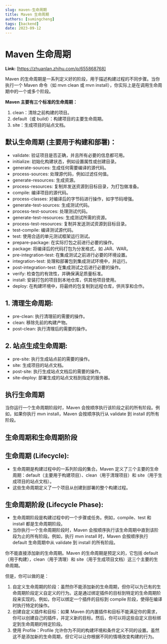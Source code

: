 ```yaml
---
slug: maven-生命周期
title: Maven 生命周期
authors: [sumingcheng]
tags: [backend]
date: 2023-09-12
---
```


# Maven 生命周期



 **Link:** [https://zhuanlan.zhihu.com/p/655868768]



Maven 的生命周期是一系列定义好的阶段，用于描述构建过程的不同步骤。当你执行一个 Maven 命令（如 mvn clean 或 mvn install），你实际上是在调用生命周期中的一个或多个阶段。

**Maven 主要有三个标准的生命周期：**

1. clean：清除之前构建的项目。
2. default（或 build）：构建项目的主要生命周期。
3. site：生成项目的站点文档。

## 默认生命周期 (主要用于构建和部署)：  

* validate: 验证项目是否正确，并且所有必要的信息都可用。
* initialize: 初始化构建状态，例如设置属性或创建目录。
* generate-sources: 生成任何需要编译的源代码。
* process-sources: 处理源代码，例如过滤任何值。
* generate-resources: 生成资源。
* process-resources: 复制并发送资源到目标目录，为打包做准备。
* compile: 编译项目的源代码。
* process-classes: 对编译后的字节码进行操作，如字节码增强。
* generate-test-sources: 生成测试代码。
* process-test-sources: 处理测试代码。
* generate-test-resources: 生成测试所需的资源。
* process-test-resources: 复制并发送测试资源到目标目录。
* test-compile: 编译测试源代码。
* test: 使用合适的单元测试框架运行测试。
* prepare-package: 在实际打包之前进行必要的操作。
* package: 将编译后的代码打包为分发格式，如 JAR、WAR。
* pre-integration-test: 在集成测试之前进行必要的环境设置。
* integration-test: 处理和部署包到集成测试环境中，并运行。
* post-integration-test: 在集成测试之后进行必要的操作。
* verify: 检查包的有效性，并确保满足质量标准。
* install: 安装打包的项目到本地仓库，供其他项目使用。
* deploy: 在构建环境中，将最终的包复制到远程仓库，供共享和合作。

## 1. 清理生命周期:  

* pre-clean: 执行清理前的需要的操作。
* clean: 移除先前的构建产物。
* post-clean: 执行清理后的需要的操作。

## 2. 站点生成生命周期:  

* pre-site: 执行生成站点前的需要的操作。
* site: 生成项目的站点文档。
* post-site: 执行生成站点文档后的需要的操作。
* site-deploy: 部署生成的站点文档到指定的服务器。

## 执行生命周期  

当你运行一个生命周期阶段时，Maven 会按顺序执行该阶段之前的所有阶段。例如，如果你执行 mvn install，Maven 会按顺序执行从 validate 到 install 的所有阶段。

## 生命周期和生命周期阶段  
## 生命周期 (Lifecycle):  

* 生命周期是构建过程中的一系列阶段的集合。Maven 定义了三个主要的生命周期：default（主要用于构建项目）、clean（用于清理项目）和 site（用于生成项目的站点文档）。
* 这些生命周期定义了一个项目从创建到部署的整个构建过程。

## 生命周期阶段 (Lifecycle Phase):  

* 生命周期阶段是构建过程中的一个步骤或任务。例如，compile、test 和 install 都是生命周期阶段。
* 当你执行一个生命周期阶段时，Maven 会按顺序执行该生命周期中直到该阶段为止的所有阶段。例如，执行 mvn install 时，Maven 会按顺序执行 default 生命周期中从 validate 到 install 的所有阶段。

你不能直接添加新的生命周期。Maven 的生命周期是预定义的，它包括 default（用于构建），clean（用于清理）和 site（用于生成项目文档）这三个主要的生命周期。

但是，你可以做的是：

1. 自定义生命周期的阶段：虽然你不能添加新的生命周期，但你可以为已有的生命周期阶段定义自定义的行为。这是通过绑定插件的目标到特定的生命周期阶段来实现的。例如，你可以绑定一个插件的目标到 compile 阶段，使得在编译时执行特定的操作。
2. 创建自定义插件和目标：如果 Maven 的内置插件和目标不能满足你的需求，你可以创建自己的插件，并定义新的目标。然后，你可以将这些自定义目标绑定到生命周期的特定阶段。
3. 使用 Profile：Profile 允许你为不同的构建环境和条件定义不同的设置。虽然这不是添加新的生命周期，但它可以让你根据不同的情境改变构建的行为。
